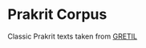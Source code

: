# Prakrit Corpus

Classic Prakrit texts taken from [GRETIL](http://gretil.sub.uni-goettingen.de/#Prakrit)
